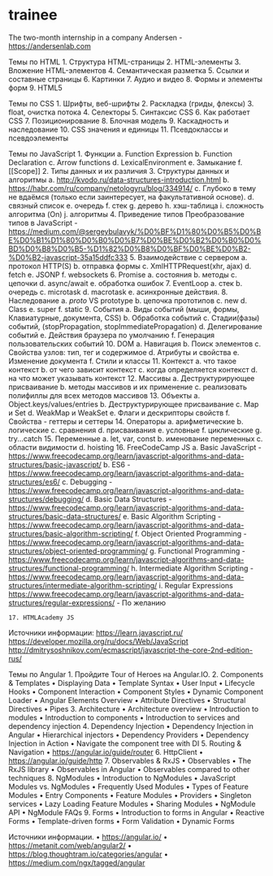 # trainee
The two-month internship in a company Andersen - https://andersenlab.com


Темы по HTML
	1. Структура HTML-страницы
	2. HTML-элементы
	3. Вложение HTML-элементов
	4. Семантическая разметка
	5. Ссылки и составные страницы
	6. Картинки
	7. Аудио и видео
	8. Формы и элементы форм
	9. HTML5



Темы по CSS
	1. Шрифты, веб-шрифты
	2. Раскладка (гриды, флексы)
	3. float, очистка потока
	4. Cелекторы
	5. Синтаксис CSS
	6. Как работает CSS
	7. Позиционирование
	8. Блочная модель
	9. Каскадность и наследование
	10. CSS значения и единицы
	11. Псевдоклассы и псевдоэлементы


Темы по JavaScript
	1. Функции
		a. Function Expression
		b. Function Declaration
		c. Arrow functions
		d. LexicalEnvironment
		e. Замыкание
		f. [[Scope]]
	2. Типы данных и их различия
	3. Структуры данных и алгоритмы
		a. http://kvodo.ru/data-structures-introduction.html
		b. https://habr.com/ru/company/netologyru/blog/334914/
		c. Глубоко в тему не вдаёмся (только если заинтересует, на факультативной основе).
		d. связный список
		e. очередь
		f. стек
		g. дерево
		h. хэш-таблица
		i. сложность алгоритма (On)
		j. алгоритмы
	4. Приведение типов
		Преобразование типов в JavaScript - https://medium.com/@sergeybulavyk/%D0%BF%D1%80%D0%B5%D0%BE%D0%B1%D1%80%D0%B0%D0%B7%D0%BE%D0%B2%D0%B0%D0%BD%D0%B8%D0%B5-%D1%82%D0%B8%D0%BF%D0%BE%D0%B2-%D0%B2-javascript-35a15ddfc333
	5. Взаимодействие с сервером
		a. протокол HTTP(S)
		b. отправка формы
		c. XmlHTTPRequest(xhr, ajax)
		d. fetch
		e. JSONP
		f. websockets
	6. Promise
		a. состояния
		b. методы
		c. цепочки
		d. async/await
		e. обработка ошибок
	7. EventLoop
		a. стек
		b. очередь
		c. microtask
		d. macrotask
		e. асинхронные действия.
	8. Наследование
		a. _proto_ VS prototype
		b. цепочка прототипов
		c. new
		d. Class
		e. super
		f. static
	9. События
		a. Виды событий (мыши, формы, Клавиатурные, документа, CSS)
		b. Обработка событий
		c. Стадии(фазы) событий, (stopPropagation, stopImmediatePropagation)
		d. Делегирование событий
		e. Действия браузера по умолчанию
		f. Генерация пользовательских событий
	10. DOM
		a. Навигация
		b. Поиск элементов
		c. Свойства узлов: тип, тег и содержимое
		d. Атрибуты и свойства
		e. Изменение документа
		f. Стили и классы
	11. Контекст
		a. что такое контекст
		b. от чего зависит контекст
		c. когда определяется контекст
		d. на что может указывать контекст
	12. Массивы
		a. Деструктурирующее присваивание
		b. методы массивов и их применение
		c. реализовать полифиллы для всех методов массивов
	13. Объекты
		a. Object.keys/values/entries
		b. Деструктурирующее присваивание
		c. Map и Set
		d. WeakMap и WeakSet
		e. Флаги и дескрипторы свойств
		f. Свойства - геттеры и сеттеры
	14. Операторы
		a. арифметические
		b. логические
		c. сравнения
		d. присваивания
		e. условные
		f. циклические
		g. try...catch
	15. Переменные
		a. let, var, const
		b. именование переменных
		c. области видимости
		d. hoisting
	16. FreeCodeCamp JS
		a. Basic JavaScript - https://www.freecodecamp.org/learn/javascript-algorithms-and-data-structures/basic-javascript/
		b. ES6 - https://www.freecodecamp.org/learn/javascript-algorithms-and-data-structures/es6/
		c. Debugging - https://www.freecodecamp.org/learn/javascript-algorithms-and-data-structures/debugging/
		d. Basic Data Structures - https://www.freecodecamp.org/learn/javascript-algorithms-and-data-structures/basic-data-structures/
		e. Basic Algorithm Scripting - https://www.freecodecamp.org/learn/javascript-algorithms-and-data-structures/basic-algorithm-scripting/
		f. Object Oriented Programming - https://www.freecodecamp.org/learn/javascript-algorithms-and-data-structures/object-oriented-programming/
		g. Functional Programming - https://www.freecodecamp.org/learn/javascript-algorithms-and-data-structures/functional-programming/
		h. Intermediate Algorithm Scripting - https://www.freecodecamp.org/learn/javascript-algorithms-and-data-structures/intermediate-algorithm-scripting/
		i. Regular Expressions https://www.freecodecamp.org/learn/javascript-algorithms-and-data-structures/regular-expressions/ - По желанию
		
	17. HTMLAcademy JS



Источники информации:
https://learn.javascript.ru/
https://developer.mozilla.org/ru/docs/Web/JavaScript
http://dmitrysoshnikov.com/ecmascript/javascript-the-core-2nd-edition-rus/






Темы по Angular
	1. Пройдите Tour of Heroes на Angular.IO.
	2. Components & Templates
		• Displaying Data
		• Template Syntax
		• User Input
		• Lifecycle Hooks
		• Component Interaction
		• Component Styles
		• Dynamic Component Loader
		• Angular Elements Overview
		• Attribute Directives
		• Structural Directives
		• Pipes
	3. Architecture
		• Architecture overview
		• Introduction to modules
		• Introduction to components
		• Introduction to services and dependency injection
	4. Dependency Injection
		• Dependency Injection in Angular
		• Hierarchical injectors
		• Dependency Providers
		• Dependency Injection in Action
		• Navigate the component tree with DI
	5. Routing & Navigation
		• https://angular.io/guide/router
	6. HttpClient
		• https://angular.io/guide/http
	7. Observables & RxJS
		• Observables
		• The RxJS library
		• Observables in Angular
		• Observables compared to other techniques
	8. NgModules
		• Introduction to NgModules
		• JavaScript Modules vs. NgModules
		• Frequently Used Modules
		• Types of Feature Modules
		• Entry Components
		• Feature Modules
		• Providers
		• Singleton services
		• Lazy Loading Feature Modules
		• Sharing Modules
		• NgModule API
		• NgModule FAQs
	9. Forms
		• Introduction to forms in Angular
		• Reactive Forms
		• Template-driven forms
		• Form Validation
		• Dynamic Forms




Источники информации.
• https://angular.io/
• https://metanit.com/web/angular2/
• https://blog.thoughtram.io/categories/angular
• https://medium.com/ngx/tagged/angular












